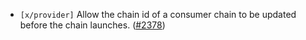- `[x/provider]` Allow the chain id of a consumer chain to be updated before the chain
  launches. ([\#2378](https://github.com/Roc8Trppn/interchain-security/pull/2378))
